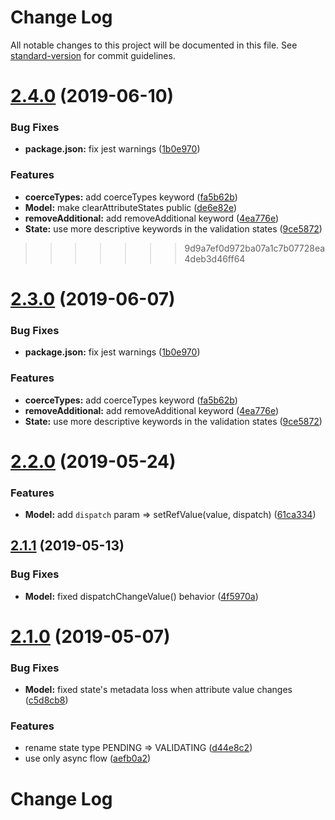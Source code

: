# Change Log

All notable changes to this project will be documented in this file. See [standard-version](https://github.com/conventional-changelog/standard-version) for commit guidelines.

<a name="2.4.0"></a>
# [2.4.0](https://github.com/gromver/rjv/compare/v2.2.0...v2.4.0) (2019-06-10)


### Bug Fixes

* **package.json:** fix jest warnings ([1b0e970](https://github.com/gromver/rjv/commit/1b0e970))


### Features

* **coerceTypes:** add coerceTypes keyword ([fa5b62b](https://github.com/gromver/rjv/commit/fa5b62b))
* **Model:** make clearAttributeStates public ([de6e82e](https://github.com/gromver/rjv/commit/de6e82e))
* **removeAdditional:** add removeAdditional keyword ([4ea776e](https://github.com/gromver/rjv/commit/4ea776e))
* **State:** use more descriptive keywords in the validation states ([9ce5872](https://github.com/gromver/rjv/commit/9ce5872))
>>>>>>> 9d9a7ef0d972ba07a1c7b07728ea4deb3d46ff64



<a name="2.3.0"></a>
# [2.3.0](https://github.com/gromver/rjv/compare/v2.2.0...v2.3.0) (2019-06-07)


### Bug Fixes

* **package.json:** fix jest warnings ([1b0e970](https://github.com/gromver/rjv/commit/1b0e970))


### Features

* **coerceTypes:** add coerceTypes keyword ([fa5b62b](https://github.com/gromver/rjv/commit/fa5b62b))
* **removeAdditional:** add removeAdditional keyword ([4ea776e](https://github.com/gromver/rjv/commit/4ea776e))
* **State:** use more descriptive keywords in the validation states ([9ce5872](https://github.com/gromver/rjv/commit/9ce5872))



<a name="2.2.0"></a>
# [2.2.0](https://github.com/gromver/rjv/compare/v2.1.1...v2.2.0) (2019-05-24)


### Features

* **Model:** add `dispatch` param => setRefValue(value, dispatch) ([61ca334](https://github.com/gromver/rjv/commit/61ca334))



<a name="2.1.1"></a>
## [2.1.1](https://github.com/gromver/rjv/compare/v2.1.0...v2.1.1) (2019-05-13)


### Bug Fixes

* **Model:** fixed dispatchChangeValue() behavior ([4f5970a](https://github.com/gromver/rjv/commit/4f5970a))



<a name="2.1.0"></a>
# [2.1.0](https://github.com/gromver/rjv/compare/v1.0.2...v2.1.0) (2019-05-07)


### Bug Fixes

* **Model:** fixed state's metadata loss when attribute value changes ([c5d8cb8](https://github.com/gromver/rjv/commit/c5d8cb8))


### Features

* rename state type PENDING => VALIDATING ([d44e8c2](https://github.com/gromver/rjv/commit/d44e8c2))
* use only async flow ([aefb0a2](https://github.com/gromver/rjv/commit/aefb0a2))



# Change Log
